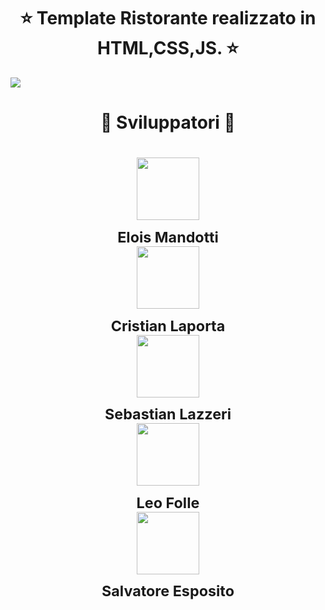 

<h1 align="center"> ⭐️ Template Ristorante realizzato in HTML,CSS,JS. ⭐️ </h1>
<img  src="immagini/gif2.gif" >

<br>

<h1 align="center"> ️🤝 Sviluppatori 🤝 </h1>
<h1 align="center">
<img src="https://avatars.githubusercontent.com/u/104636248?v=4" width="100px;"/><sub><br><b>Elois Mandotti</b></sub><br>
<img src="https://avatars.githubusercontent.com/u/37643992?v=4" width="100px;"/><sub><br><b>Cristian Laporta</b></sub><br>
<img src="https://avatars.githubusercontent.com/u/40839465?v=4" width="100px;"/><sub><br><b>Sebastian Lazzeri</b></sub><br>
<img src="https://avatars.githubusercontent.com/u/104635962?v=4" width="100px;"/><sub><br><b>Leo Folle</b></sub><br>
<img src="https://avatars.githubusercontent.com/u/104637369?v=4" width="100px;"/><sub><br><b>Salvatore Esposito</b></sub><br>
</h1>

